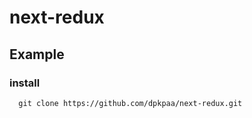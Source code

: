 # next-redux

## Example

### install 

``` git
  git clone https://github.com/dpkpaa/next-redux.git
